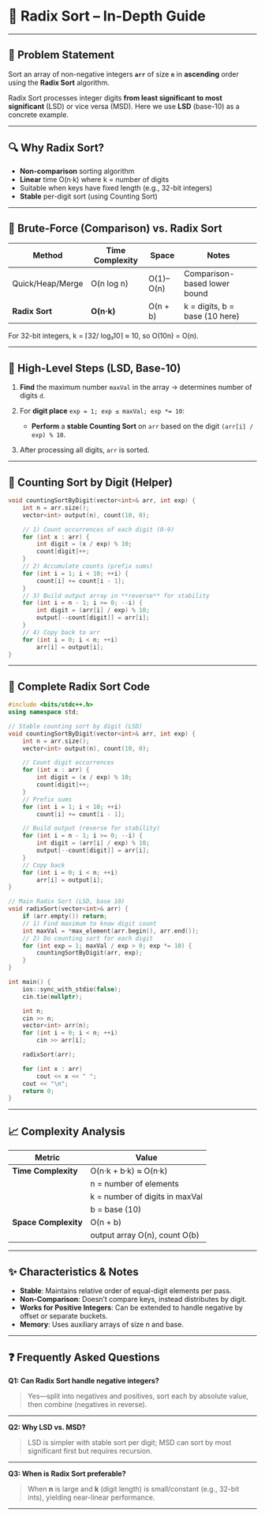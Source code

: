 # 🔢 Radix Sort – In-Depth Guide

---

## 📌 Problem Statement

Sort an array of non-negative integers **`arr`** of size **`n`** in **ascending** order using the **Radix Sort** algorithm.

Radix Sort processes integer digits **from least significant to most significant** (LSD) or vice versa (MSD). Here we use **LSD** (base-10) as a concrete example.

---

## 🔍 Why Radix Sort?

* **Non-comparison** sorting algorithm
* **Linear** time O(n·k) where k = number of digits
* Suitable when keys have fixed length (e.g., 32-bit integers)
* **Stable** per-digit sort (using Counting Sort)

---

## 🐢 Brute-Force (Comparison) vs. Radix Sort

| Method           | Time Complexity | Space     | Notes                          |
| ---------------- | --------------- | --------- | ------------------------------ |
| Quick/Heap/Merge | O(n log n)      | O(1)–O(n) | Comparison-based lower bound   |
| **Radix Sort**   | **O(n·k)**      | O(n + b)  | k = digits, b = base (10 here) |

For 32-bit integers, k = ⌈32/ log₂10⌉ ≈ 10, so O(10n) = O(n).

---

## 🔄 High-Level Steps (LSD, Base-10)

1. **Find** the maximum number `maxVal` in the array → determines number of digits `d`.
2. For **digit place** `exp = 1; exp ≤ maxVal; exp *= 10`:

   * **Perform** a **stable Counting Sort** on `arr` based on the digit `(arr[i] / exp) % 10`.
3. After processing all digits, `arr` is sorted.

---

## 📝 Counting Sort by Digit (Helper)

```cpp
void countingSortByDigit(vector<int>& arr, int exp) {
    int n = arr.size();
    vector<int> output(n), count(10, 0);

    // 1) Count occurrences of each digit (0-9)
    for (int x : arr) {
        int digit = (x / exp) % 10;
        count[digit]++;
    }
    // 2) Accumulate counts (prefix sums)
    for (int i = 1; i < 10; ++i) {
        count[i] += count[i - 1];
    }
    // 3) Build output array in **reverse** for stability
    for (int i = n - 1; i >= 0; --i) {
        int digit = (arr[i] / exp) % 10;
        output[--count[digit]] = arr[i];
    }
    // 4) Copy back to arr
    for (int i = 0; i < n; ++i)
        arr[i] = output[i];
}
```

---

## 💾 Complete Radix Sort Code

```cpp
#include <bits/stdc++.h>
using namespace std;

// Stable counting sort by digit (LSD)
void countingSortByDigit(vector<int>& arr, int exp) {
    int n = arr.size();
    vector<int> output(n), count(10, 0);

    // Count digit occurrences
    for (int x : arr) {
        int digit = (x / exp) % 10;
        count[digit]++;
    }
    // Prefix sums
    for (int i = 1; i < 10; ++i)
        count[i] += count[i - 1];

    // Build output (reverse for stability)
    for (int i = n - 1; i >= 0; --i) {
        int digit = (arr[i] / exp) % 10;
        output[--count[digit]] = arr[i];
    }
    // Copy back
    for (int i = 0; i < n; ++i)
        arr[i] = output[i];
}

// Main Radix Sort (LSD, base 10)
void radixSort(vector<int>& arr) {
    if (arr.empty()) return;
    // 1) Find maximum to know digit count
    int maxVal = *max_element(arr.begin(), arr.end());
    // 2) Do counting sort for each digit
    for (int exp = 1; maxVal / exp > 0; exp *= 10) {
        countingSortByDigit(arr, exp);
    }
}

int main() {
    ios::sync_with_stdio(false);
    cin.tie(nullptr);

    int n;
    cin >> n;
    vector<int> arr(n);
    for (int i = 0; i < n; ++i)
        cin >> arr[i];

    radixSort(arr);

    for (int x : arr)
        cout << x << " ";
    cout << "\n";
    return 0;
}
```

---

## 📈 Complexity Analysis

| Metric               | Value                          |
| -------------------- | ------------------------------ |
| **Time Complexity**  | O(n·k + b·k) ≈ O(n·k)          |
|                      | n = number of elements         |
|                      | k = number of digits in maxVal |
|                      | b = base (10)                  |
| **Space Complexity** | O(n + b)                       |
|                      | output array O(n), count O(b)  |

---

## ✨ Characteristics & Notes

* **Stable**: Maintains relative order of equal-digit elements per pass.
* **Non-Comparison**: Doesn’t compare keys, instead distributes by digit.
* **Works for Positive Integers**: Can be extended to handle negative by offset or separate buckets.
* **Memory**: Uses auxiliary arrays of size n and base.

---

## ❓ Frequently Asked Questions

**Q1: Can Radix Sort handle negative integers?**

> Yes—split into negatives and positives, sort each by absolute value, then combine (negatives in reverse).

---

**Q2: Why LSD vs. MSD?**

> LSD is simpler with stable sort per digit; MSD can sort by most significant first but requires recursion.

---

**Q3: When is Radix Sort preferable?**

> When **n** is large and **k** (digit length) is small/constant (e.g., 32-bit ints), yielding near-linear performance.

---
